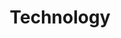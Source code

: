 ---
layout: posts_by_category
categories: technology
title: Technology
permalink: /category/technology
---